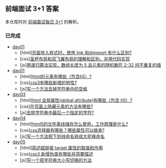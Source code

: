 ## 前端面试 3+1 答案

本仓库时对 [前端面试每日 3+1](https://github.com/haizlin/fe-interview) 的解析。

### 已完成

- [day01](docs/day01/README.md)
  - [html][页面导入样式时，使用 link 和@import 有什么区别?](docs/day01/README.md)
  - [css][圣杯布局和双飞翼布局的理解和区别，并用代码实现](docs/day01/README.md)
  - [js][用递归算法实现，数组长度为 5 且元素的随机数在 2-32 间不重复的值](docs/day01/README.md)
- [day01](docs/day02/README.md)
  - [html][html的元素有哪些（包含h5）?](docs/day02/README.md)
  - [css][css3有哪些新增的特性?](docs/day02/README.md)
  - [js][写一个方法去掉字符串中的空格](docs/day02/README.md)
- [day03](docs/day03/README.md)
  - [html][html 全局属性(global attribute)有哪些（包含 h5）?](docs/day03/README.md)
  - [css][在页面上隐藏元素的方法有哪些?](docs/day03/README.md)
  - [js][去除字符串中最后一个指定的字符?](docs/day03/README.md)
- [day04](docs/day04/README.md)
  - [html][html5的文件离线储存怎么使用，工作原理是什么?](docs/day04/README.md)
  - [css][css选择器有哪些？哪些属性可以继承?](docs/day04/README.md)
  - [js][写一个方法把下划线命名转成大驼峰命名](docs/day04/README.md)
- [day05](docs/day05/README.md)
  - [html][简述超链接 target 属性的取值和作用](docs/day05/README.md)
  - [css][css3 新增伪类有哪些并简要描述](docs/day05/README.md)
  - [js][写一个把字符串大小写切换的方法](docs/day05/README.md)
